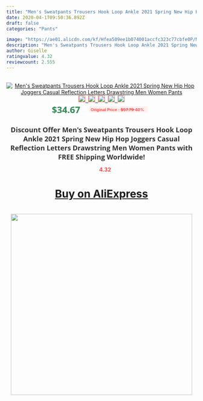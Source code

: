 ```yaml
---
title: "Men's Sweatpants Trousers Hook Loop Ankle 2021 Spring New Hip Hop Joggers Casual Reflection Letters Drawstring Men Women Pants"
date: 2020-04-1T09:50:36.892Z
draft: false
categories: "Pants"

image: "https://ae01.alicdn.com/kf/Hfea509ee1b074001accfc323c77cbfe0P/Men-s-Sweatpants-Trousers-Hook-Loop-Ankle-2021-Spring-New-Hip-Hop-Joggers-Casual-Reflection-Letters.jpg"
description: "Men's Sweatpants Trousers Hook Loop Ankle 2021 Spring New Hip Hop Joggers Casual Reflection Letters Drawstring Men Women Pants"
author: Giselle
ratingvalue: 4.32
reviewcount: 2.555
---
```

<br>
<div style="text-align: center;">
<a href="https://s.click.aliexpress.com/e/_AbOGI1" target="_blank" rel="nofollow noopener noreferrer"><img alt="Men's Sweatpants Trousers Hook Loop Ankle 2021 Spring New Hip Hop Joggers Casual Reflection Letters Drawstring Men Women Pants" class="magnifier-image" src="https://ae01.alicdn.com/kf/Hfea509ee1b074001accfc323c77cbfe0P/Men-s-Sweatpants-Trousers-Hook-Loop-Ankle-2021-Spring-New-Hip-Hop-Joggers-Casual-Reflection-Letters.jpg_640x640.jpg">
<br>
<img style="border:1px solid salmon" src="https://ae01.alicdn.com/kf/Hfea509ee1b074001accfc323c77cbfe0P/Men-s-Sweatpants-Trousers-Hook-Loop-Ankle-2021-Spring-New-Hip-Hop-Joggers-Casual-Reflection-Letters.jpg_120x120.jpg">&nbsp;&nbsp;<img style="border:1px solid salmon" src="https://ae01.alicdn.com/kf/Hd49fea681b1847ea9e8b1da8ef447017h/Men-s-Sweatpants-Trousers-Hook-Loop-Ankle-2021-Spring-New-Hip-Hop-Joggers-Casual-Reflection-Letters.jpg_120x120.jpg">&nbsp;&nbsp;<img style="border:1px solid salmon" src="https://ae01.alicdn.com/kf/Hf91aa631929c4c3397499ac6dcb0325fX/Men-s-Sweatpants-Trousers-Hook-Loop-Ankle-2021-Spring-New-Hip-Hop-Joggers-Casual-Reflection-Letters.jpg_120x120.jpg">&nbsp;&nbsp;<img style="border:1px solid salmon" src="https://ae01.alicdn.com/kf/H83124eacf3ad4dac82234f2c16ec44a5w/Men-s-Sweatpants-Trousers-Hook-Loop-Ankle-2021-Spring-New-Hip-Hop-Joggers-Casual-Reflection-Letters.jpg_120x120.jpg">&nbsp;&nbsp;<img style="border:1px solid salmon" src="https://ae01.alicdn.com/kf/H125873b75b6d49dfa9ba8d489be3de3e3/Men-s-Sweatpants-Trousers-Hook-Loop-Ankle-2021-Spring-New-Hip-Hop-Joggers-Casual-Reflection-Letters.jpg_120x120.jpg"></a></div><br0>
<div style="text-align: center;"><span style="background-color: white; border: 0px; box-sizing: border-box; color: seagreen; display: inline-block; font-family: &quot;open sans&quot; , &quot;arial&quot; , &quot;helvetica&quot; , sans-serif , &quot;heiti&quot;; font-size: 24px; font-stretch: inherit; font-weight: 700; line-height: inherit; margin: 0px 10px 0px 0px; padding: 0px; vertical-align: middle;">$34.67 </span>
<span style="background: rgb(255 , 241 , 241); border-radius: 3px; border: 0px; box-sizing: border-box; color: #ff4747; display: inline-block; font-family: inherit; font-size: 12px; font-stretch: inherit; font-style: inherit; font-variant: inherit; font-weight: 600; line-height: inherit; margin: 0px; padding: 2px 5px; transform: scale(0.9); vertical-align: middle;">Original Price : <b style="text-decoration: line-through;">$57.79 </b> 40%&nbsp;&nbsp;</span></div>
<h1 style="color: #333333; display: inline-block; font-family: &quot;open sans&quot; , &quot;arial&quot; , &quot;helvetica&quot; , sans-serif , &quot;heiti&quot;; font-size: 18px; font-stretch: inherit; font-weight: 700; text-align: center;">Discount Offer Men's Sweatpants Trousers Hook Loop Ankle 2021 Spring New Hip Hop Joggers Casual Reflection Letters Drawstring Men Women Pants with FREE Shipping Worldwide!</h1>
<div style="color: #ff4747; text-align: center;">
<img src="https://4.bp.blogspot.com/-M0ZcTcb-5uY/XleCXlxnR4I/AAAAAAAAAEc/OrjgMkXV1oMQFaCRZj5HQwOCBcu3w1FegCPcBGAYYCw/s1600/star.png" style="height: 15px;">&nbsp;<b>4.32</b></div>
<div class="button_cont" align="center"><a class="buynow_a" href="https://s.click.aliexpress.com/e/_AbOGI1" target="_blank" rel="nofollow noopener noreferrer"><H1>Buy on AliExpress</H1></a></div><br>
<div class="separator" style="clear: both; text-align: center;">
<img src="https://lh3.googleusercontent.com/-pTy5HemUv9M/XlePHvY0dAI/AAAAAAAAAE4/0nX5iRUoIWY8eMW9Dpxeirr157OZliDIgCLcBGAsYHQ/s1600/badge.gif" width="480">
</div>
